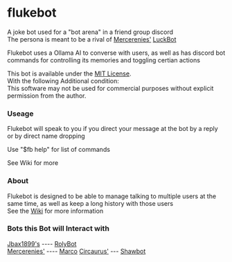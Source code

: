# flukebot
 A joke bot used for a "bot arena" in a friend group discord  
 The persona is meant to be a rival of [Mercerenies'](https://github.com/Mercerenies) [LuckBot](https://github.com/Mercerenies/luckbot)  
 
 Flukebot uses a Ollama AI to converse with users, as well as has discord bot commands for controlling its memories and toggling certian actions
 
 This bot is available under the [MIT License](LICENSE.txt).  
 With the following Additional condition:  
 This software may not be used for commercial purposes without explicit permission from the author.   
 
 ### Useage
 Flukebot will speak to you if you direct your message at the bot by a reply or by direct name dropping
 
 Use "$fb help" for list of commands
 
 See Wiki for more
 
 ### About
 Flukebot is designed to be able to manage talking to multiple users at the same time, as well as keep a long history with those users  
 See the [Wiki](https://github.com/EvanSkiStudios/flukebot/wiki) for more information  

 ### Bots this Bot will Interact with
 [Jbax1899's](https://github.com/jbax1899) ---- [RolyBot](https://github.com/jbax1899/RolyBot)  
 [Mercerenies'](https://github.com/Mercerenies) ---- [Marco](https://github.com/Mercerenies/marco-bot) 
 [Circaurus'](https://github.com/Circaurus) --- [Shawbot](https://github.com/Circaurus/Shawbot)
